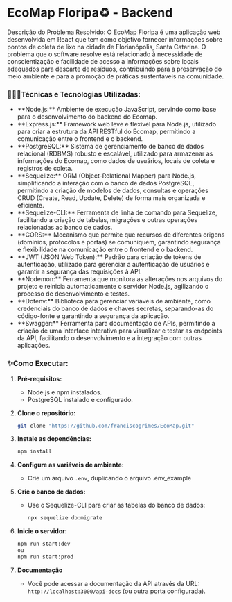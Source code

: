<h1>EcoMap Floripa♻️ - Backend</h1> 

Descrição do Problema Resolvido:
O EcoMap Floripa é uma aplicação web desenvolvida em React que tem como objetivo fornecer informações sobre pontos de coleta de lixo na cidade de Florianópolis, Santa Catarina.
O problema que o software resolve está relacionado à necessidade de conscientização e facilidade de acesso a informações sobre locais adequados para descarte de resíduos, 
contribuindo para a preservação do meio ambiente e para a promoção de práticas sustentáveis na comunidade.

<h3>👨🏽‍💻Técnicas e Tecnologias Utilizadas:</h3>

<ul>
<li>**Node.js:** Ambiente de execução JavaScript, servindo como base para o desenvolvimento do backend do Ecomap.</li>
<li>**Express.js:** Framework web leve e flexível para Node.js, utilizado para criar a estrutura da API RESTful do Ecomap, permitindo a comunicação entre o frontend e o backend.</li>
<li>**PostgreSQL:** Sistema de gerenciamento de banco de dados relacional (RDBMS) robusto e escalável, utilizado para armazenar as informações do Ecomap, como dados de usuários, locais de coleta e registros de coleta.</li>
<li>**Sequelize:** ORM (Object-Relational Mapper) para Node.js, simplificando a interação com o banco de dados PostgreSQL, permitindo a criação de modelos de dados, consultas e operações CRUD (Create, Read, Update, Delete) de forma mais organizada e eficiente.</li>
<li>**Sequelize-CLI:** Ferramenta de linha de comando para Sequelize, facilitando a criação de tabelas, migrações e outras operações relacionadas ao banco de dados.</li>
<li>**CORS:** Mecanismo que permite que recursos de diferentes origens (domínios, protocolos e portas) se comuniquem, garantindo segurança e flexibilidade na comunicação entre o frontend e o backend.</li>
<li>**JWT (JSON Web Token):** Padrão para criação de tokens de autenticação, utilizado para gerenciar a autenticação de usuários e garantir a segurança das requisições à API.</li>
<li>**Nodemon:** Ferramenta que monitora as alterações nos arquivos do projeto e reinicia automaticamente o servidor Node.js, agilizando o processo de desenvolvimento e testes.</li>
<li>**Dotenv:** Biblioteca para gerenciar variáveis de ambiente, como credenciais do banco de dados e chaves secretas, separando-as do código-fonte e garantindo a segurança da aplicação.</li>
<li>**Swagger:** Ferramenta para documentação de APIs, permitindo a criação de uma interface interativa para visualizar e testar as endpoints da API, facilitando o desenvolvimento e a integração com outras aplicações.</li>
</ul>

<h3>✨Como Executar:</h3>

1. **Pré-requisitos:**
    * Node.js e npm instalados.
    * PostgreSQL instalado e configurado.
  
2. **Clone o repositório:**
    ```bash
    git clone "https://github.com/franciscogrimes/EcoMap.git"
    ```
3. **Instale as dependências:**
    ```bash
    npm install
    ```
4. **Configure as variáveis de ambiente:**
    * Crie um arquivo `.env`, duplicando o arquivo .env_example
 
5. **Crie o banco de dados:**
    * Use o Sequelize-CLI para criar as tabelas do banco de dados:
        ```bash
        npx sequelize db:migrate
        ```
6. **Inicie o servidor:**
    ```bash
    npm run start:dev
    ou
    npm run start:prod
    ```
7. **Documentação**
   
     * Você pode acessar a documentação da API através da URL: `http://localhost:3000/api-docs` (ou outra porta configurada).





